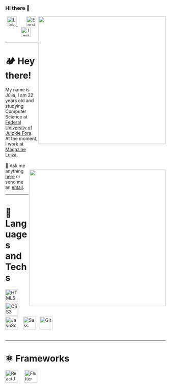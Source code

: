 ### Hi there 👋

<!--
**juliaavaladares/juliaavaladares** is a ✨ _special_ ✨ repository because its `README.md` (this file) appears on your GitHub profile.
<!--

Implementar





- :computer: Techs: <code><img height="20" src="https://raw.githubusercontent.com/github/explore/80688e429a7d4ef2fca1e82350fe8e3517d3494d/topics/typescript/typescript.png"></code>
<code><img height="20" src="https://raw.githubusercontent.com/github/explore/80688e429a7d4ef2fca1e82350fe8e3517d3494d/topics/react/react.png"></code>
<code><img height="20" src="https://raw.githubusercontent.com/github/explore/5c058a388828bb5fde0bcafd4bc867b5bb3f26f3/topics/graphql/graphql.png"></code>
<code><img height="20" src="https://raw.githubusercontent.com/github/explore/80688e429a7d4ef2fca1e82350fe8e3517d3494d/topics/nodejs/nodejs.png"></code>
<code><img height="20" src="https://raw.githubusercontent.com/github/explore/80688e429a7d4ef2fca1e82350fe8e3517d3494d/topics/react-native/react-native.png"></code>
<code><img height="20" src="https://raw.githubusercontent.com/github/explore/80688e429a7d4ef2fca1e82350fe8e3517d3494d/topics/docker/docker.png"></code>
<code><img height="20" src="https://raw.githubusercontent.com/github/explore/80688e429a7d4ef2fca1e82350fe8e3517d3494d/topics/git/git.png"></code>



React  <img height="35" src="https://raw.githubusercontent.com/github/explore/80688e429a7d4ef2fca1e82350fe8e3517d3494d/topics/react/react.png">
Dart  <img height="35" src="https://raw.githubusercontent.com/github/explore/80688e429a7d4ef2fca1e82350fe8e3517d3494d/topics/dart/dart.png">
Flutter  <img height="35" src="https://raw.githubusercontent.com/github/explore/80688e429a7d4ef2fca1e82350fe8e3517d3494d/topics/flutter/flutter.png">


-->


<div align="right">

<img align="right" margin="15px" margin-top="100px" width="400px" src="./public/code.svg">

<p>
<img align="right" width="428px" src="https://github-readme-stats.vercel.app/api/top-langs/?username=juliaavaladares&hide=jupyternotebook&layout=compact&theme=light&hide_border=true" style="margin-top: 5rem">
</p>

</div>

<div align="center">
<a href="https://www.linkedin.com/in/juliavaladares/" target="_blank">
<img height="30" alt="LinkedIn" src="./public/linkedin.svg"/>
</a>
&nbsp;&nbsp;&nbsp;&nbsp;&nbsp;&nbsp;
<a target="_blank" href="mailto:julia.valadares@ice.ufjf.br" target="_blank">
    <img alt="Email" height="30" src="./public/gmail.svg"/>
</a>
&nbsp;&nbsp;&nbsp;&nbsp;&nbsp;&nbsp;
<a href="https://www.instagram.com/juliaavaladaress/" target="_blank">
<img height="30" alt="Instagram" src="./public/instagram.svg"/>
</a>
</div>

---

# 🏕️ Hey there!

My name is Júlia, I am 22 years old and studying Computer Science at <a href="https://www2.ufjf.br/ufjf/" target="_blank">Federal University of Juiz de Fora</a>. At the moment, I work at <a href="https://ri.magazineluiza.com.br/ShowCanal/Quem-Somos?=urUqu4hANldyCLgMRgOsTw==" target="_blank">Magazine Luiza</a>.  
<br>
💬 Ask me anything <a href="https://github.com/juliaavaladares/juliaavaladares/issues/new" target="_blank">here</a> or send me an <a href="mailto:julia.valadares@ice.ufjf.br">email</a>.

---

# 🔨 Languages and Techs

<div align="left">
<img height="40" alt="HTML5" src="./public/techs/html5.svg"/> &nbsp;&nbsp; <img height="40" alt="CSS3" src="./public/techs/css3.svg"/> &nbsp;&nbsp; <img height="40" alt="JavaScript" src="./public/techs/javascript.svg"/> &nbsp;&nbsp; <img height="40" alt="Sass" src="./public/techs/sass.svg"/> &nbsp; <img height="40" alt="Git" src="./public/techs/git.svg"/>
</div>

<br>

---
# ⚛️ Frameworks

<div align="left">
<img height="40" alt="ReactJS" src="./public/techs/react.svg" title="ReactJS"/> &nbsp;&nbsp;&nbsp; <!-- <img height="40" src="./public/techs/react-native.svg" alt="React Native" title="React Native"> &nbsp;&nbsp;&nbsp; --> <img height="40" src="./public/techs/electron.svg" alt="Flutter" title="Electron"> &nbsp;&nbsp;&nbsp; <!-- <img height="40" src="./public/techs/flutter.svg" alt="Flutter" title="Flutter"> -->
</div>


<!-- <div align="center">
 <h1>
  🏕️ Howdy!
  <br>
  <br>

<span>

  <a target="_blank" href="https://www.linkedin.com/in/juliavaladares/">
    <img alt="Linkedin" width="22px" src="./public/linkedin.svg"/>
  </a>&nbsp;&nbsp;&nbsp;&nbsp;
  
  <a target="_blank" href="https://www.instagram.com/juliaavaladares/">
    <img alt="Instagram" width="22px" src="./public/instagram.svg"/>
  </a>&nbsp;&nbsp;&nbsp;&nbsp;
  
  <a target="_blank" href="mailto:julia.valadares@ice.ufjf.br">
    <img alt="Email" width="22px" src="./public/gmail.svg"/>
  </a>

</span>



</div>

🎂 22 years old;

⏳ Computer Science Undergraduate at <a href="https://www2.ufjf.br/ufjf/" target="_blank">Federal University of Juiz de Fora</a>;

👨🏼‍💻 Web development;

💬 Ask me anything <a href="https://github.com/juliaavaladares/juliaavaladares/issues/new" target="_blank">here</a> or send me an <a href="mailto:julia.valadares@ice.ufjf.br">email</a>.
 
 
---

<br>

**🔨 Tools**  

<br>
<div align="center">
  <img src="./public/tech-logos/html5.svg" width="40px" alt="HTML 5">&nbsp;&nbsp;&nbsp;&nbsp;
  <img src="./public/tech-logos/css3.svg" width="40px" alt="CSS 3">&nbsp;&nbsp;&nbsp;&nbsp;
  <img src="./public/tech-logos/sass.svg" width="40" alt="Sass">&nbsp;&nbsp;&nbsp;&nbsp;
  <img src="./public/tech-logos/javascript.svg" width="40px" alt="JavaScript">&nbsp;&nbsp;&nbsp;&nbsp;
  <img src="./public/tech-logos/react.svg" width="40" alt="React">&nbsp;&nbsp;&nbsp;&nbsp;
  <img src="./public/tech-logos/electron.svg" width="40" alt="Electron">&nbsp;&nbsp;&nbsp;&nbsp;
  <img src="./public/tech-logos/git.svg" width="40" alt="Git">&nbsp;&nbsp;&nbsp;&nbsp;
</div>

<br>

---

**🕵 Profile stats**  

<p align="left">
    <img align="left" src="https://github-readme-stats.vercel.app/api?username=juliaavaladares&show_icons=true&theme=light" alt="Júlia Valadares' Github Stats" style="margin-top: 30px"/><br>
   <img align="left" src="https://github-readme-stats.vercel.app/api/top-langs/?username=juliaavaladares&layout=compact&theme=light" width="400px" height="200px" style="margin-top: 20px"/>
</p> -->
